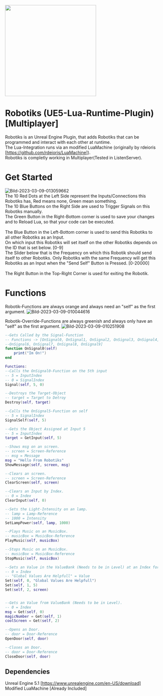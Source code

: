 <img src="https://i.ibb.co/jzxFP6K/LR-Logo.jpg"  width="300" height="300">

# Robotiks (UE5-Lua-Runtime-Plugin) [Multiplayer]

Robotiks is an Unreal Engine Plugin, that adds Robotiks that can be programmed and interact with each other at runtime. \
The Lua-Integration runs via an modified LuaMachine (originally by rdeioris [https://github.com/rdeioris/LuaMachine]). \
Robotiks is completly working in Multiplayer(Tested in ListenServer).

# Get Started
<img src="https://i.ibb.co/6nYtNGF/Bild-2023-03-09-013059662.png" alt="Bild-2023-03-09-013059662" border="0"></a> \
The 10 Red Dots at the Left Side represent the Inputs/Connections this Robotiks has, Red means none, Green mean something. \
The 10 Blue Buttons on the Right Side are used to Trigger Signals on this Robotiks manually. \
The Green Button in the Right-Bottom corner is used to save your changes and to Reload Lua, so that your code can be executed. \
\
The Blue Button in the Left-Bottom corner is used to send this Robotiks to all other Robotiks as an Input. \
On which input this Robotiks will set itself on the other Robotiks depends on the ID that is set below. [0-9] \
The Slider below that is the Frequency on which this Robotik should send itself to other Robotiks. Only Robotiks with the same Frequency will get this Robotiks as an Input when the "Send Self" Button is Pressed. [0-20000] \
\
The Right Button in the Top-Right Corner is used for exiting the Robotik.

# Functions
Robotik-Functions are always orange and always need an "self" as the first argument.
<img src="https://i.ibb.co/MfLWD0f/Bild-2023-03-09-010044616.png" alt="Bild-2023-03-09-010044616" border="0"></a>

Robotik-Override-Functions are always greenish and always only have an "self" as the first argument.
<img src="https://i.ibb.co/cJjxTqy/Bild-2023-03-09-010251908.png" alt="Bild-2023-03-09-010251908" border="0"></a> 

```lua
--Gets Called by the Signal-Function
-- Functions -> [OnSignal0, OnSignal1, OnSignal2, OnSignal3, OnSignal4, OnSignal5
--OnSignal6, OnSignal7, OnSignal8, OnSignal9]
function OnSignal0(self)
    print("Im On!")
end

Functions:
--Calls the OnSignal0-Function on the 5th input
-- 5 = InputIndex
-- 0 = SignalIndex
Signal(self, 5, 0)

--Destroys the Target-Object
-- target = Target to Detroy
Destroy(self, target)

--Calls the OnSignal5-Function on self
-- 5 = SignalIndex
SignalSelf(self, 5)

--Gets the Object Assigned at Input 5
-- 5 = InputIndex
target = GetInput(self, 5)

--Shows msg on an screen.
-- screen = Screen-Reference
-- msg = Message
msg = "Hello From Robotiks"
ShowMessage(self, screen, msg)

--Clears an screen.
-- screen = Screen-Reference
ClearScreen(self, screen)

--Clears an Input by Index.
-- 0 = Index
ClearInput(self, 0)

--Sets the Light-Intensity on an lamp.
-- lamp = Lamp-Reference
-- 1000 = Intensity
SetLampPower(self, lamp, 1000)

--Plays Music on an MusicBox.
-- musicBox = MusicBox-Reference
PlayMusic(self, musicBox)

--Stops Music on an MusicBox.
-- musicBox = MusicBox-Reference
StopMusic(self, musicBox)

--Sets an Value in the ValueBank (Needs to be in Level) at an Index for use in other Robotiks or for use at an later time.
-- 0 = Index
-- "Global Values Are Helpfull" = Value
Set(self, 0, "Global Values Are Helpfull")
Set(self, 1, 5)
Set(self, 2, screen)


--Gets an Value from ValueBank (Needs to be in Level).
-- 0 = Index
msg = Get(self, 0)
magicNumber = Get(self, 1)
coolScreen = Get(self, 2)

--Opens an Door.
-- door = Door-Reference
OpenDoor(self, door)

--Closes an Door.
-- door = Door-Reference
CloseDoor(self, door)
```




## Dependencies
Unreal Engine 5.1 [https://www.unrealengine.com/en-US/download] \
Modified LuaMachine [Already Included]
